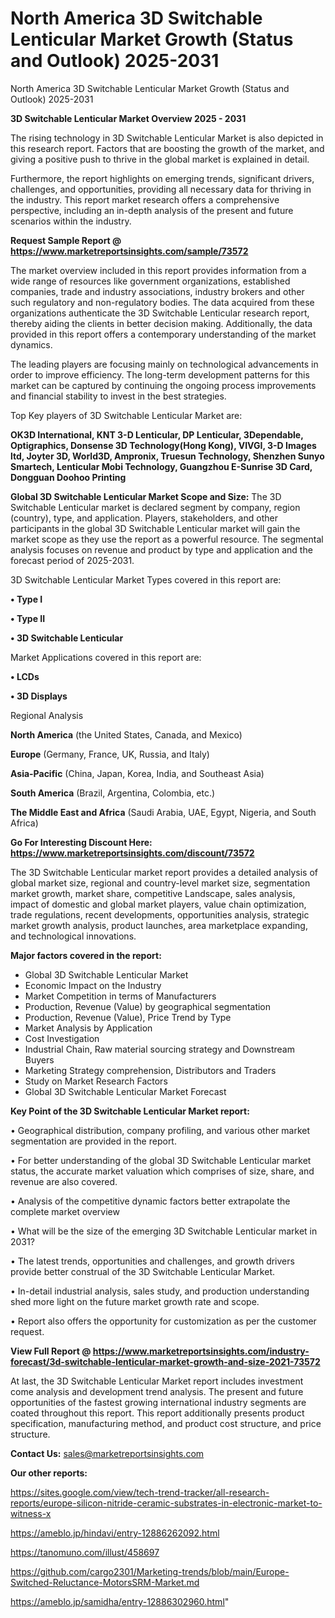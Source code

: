 # North America 3D Switchable Lenticular Market Growth (Status and Outlook) 2025-2031
North America 3D Switchable Lenticular Market Growth (Status and Outlook) 2025-2031

<Strong> 3D Switchable Lenticular Market Overview 2025 - 2031</strong>

The rising technology in 3D Switchable Lenticular Market is also depicted in this research report. Factors that are boosting the growth of the market, and giving a positive push to thrive in the global market is explained in detail.

Furthermore, the report highlights on emerging trends, significant drivers, challenges, and opportunities, providing all necessary data for thriving in the industry. This report market research offers a comprehensive perspective, including an in-depth analysis of the present and future scenarios within the industry.

<strong>Request Sample Report @ <a href=https://www.marketreportsinsights.com/sample/73572>https://www.marketreportsinsights.com/sample/73572</a></strong>

The market overview included in this report provides information from a wide range of resources like government organizations, established companies, trade and industry associations, industry brokers and other such regulatory and non-regulatory bodies. The data acquired from these organizations authenticate the 3D Switchable Lenticular research report, thereby aiding the clients in better decision making. Additionally, the data provided in this report offers a contemporary understanding of the market dynamics.

The leading players are focusing mainly on technological advancements in order to improve efficiency. The long-term development patterns for this market can be captured by continuing the ongoing process improvements and financial stability to invest in the best strategies.

Top Key players of 3D Switchable Lenticular Market are:

<strong>OK3D International, KNT 3-D Lenticular, DP Lenticular, 3Dependable, Optigraphics, Donsense 3D Technology(Hong Kong), VIVGI, 3-D Images ltd, Joyter 3D, World3D, Ampronix, Truesun Technology, Shenzhen Sunyo Smartech, Lenticular Mobi Technology, Guangzhou E-Sunrise 3D Card, Dongguan Doohoo Printing</strong>

<strong><b>Global 3D Switchable Lenticular Market Scope and Size:</b></strong>
The 3D Switchable Lenticular market is declared segment by company, region (country), type, and application. Players, stakeholders, and other participants in the global 3D Switchable Lenticular market will gain the market scope as they use the report as a powerful resource. The segmental analysis focuses on revenue and product by type and application and the forecast period of 2025-2031.

3D Switchable Lenticular Market Types covered in this report are:

<strong>• Type I

• Type II

• 3D Switchable Lenticular</strong>

Market Applications covered in this report are:

<strong>• LCDs

• 3D Displays</strong> 

Regional Analysis

<strong>North America</strong> (the United States, Canada, and Mexico)

<strong>Europe</strong> (Germany, France, UK, Russia, and Italy)

<strong>Asia-Pacific</strong> (China, Japan, Korea, India, and Southeast Asia)

<strong>South America</strong> (Brazil, Argentina, Colombia, etc.)

<strong>The Middle East and Africa</strong> (Saudi Arabia, UAE, Egypt, Nigeria, and South Africa)

<strong>Go For Interesting Discount Here: <a href=https://www.marketreportsinsights.com/discount/73572>https://www.marketreportsinsights.com/discount/73572</a></strong>

The 3D Switchable Lenticular market report provides a detailed analysis of global market size, regional and country-level market size, segmentation market growth, market share, competitive Landscape, sales analysis, impact of domestic and global market players, value chain optimization, trade regulations, recent developments, opportunities analysis, strategic market growth analysis, product launches, area marketplace expanding, and technological innovations.

<strong><b>Major factors covered in the report:</b></strong>
<ul>
  <li>Global 3D Switchable Lenticular Market </li>
  <li>Economic Impact on the Industry</li>
  <li>Market Competition in terms of Manufacturers</li>
  <li>Production, Revenue (Value) by geographical segmentation</li>
  <li>Production, Revenue (Value), Price Trend by Type</li>
  <li>Market Analysis by Application</li>
  <li>Cost Investigation</li>
  <li>Industrial Chain, Raw material sourcing strategy and Downstream Buyers</li>
  <li>Marketing Strategy comprehension, Distributors and Traders</li>
  <li>Study on Market Research Factors</li>
  <li>Global 3D Switchable Lenticular Market Forecast</li>
</ul>

<strong><b>Key Point of the 3D Switchable Lenticular Market report:</b></strong>

• Geographical distribution, company profiling, and various other market segmentation are provided in the report.

• For better understanding of the global 3D Switchable Lenticular market status, the accurate market valuation which comprises of size, share, and revenue are also covered.

• Analysis of the competitive dynamic factors better extrapolate the complete market overview

• What will be the size of the emerging 3D Switchable Lenticular market in 2031?

• The latest trends, opportunities and challenges, and growth drivers provide better construal of the 3D Switchable Lenticular Market.

• In-detail industrial analysis, sales study, and production understanding shed more light on the future market growth rate and scope.

• Report also offers the opportunity for customization as per the customer request.

<strong><b>View Full Report @ <a href=https://www.marketreportsinsights.com/industry-forecast/3d-switchable-lenticular-market-growth-and-size-2021-73572>https://www.marketreportsinsights.com/industry-forecast/3d-switchable-lenticular-market-growth-and-size-2021-73572</a></b></strong>


At last, the 3D Switchable Lenticular Market report includes investment come analysis and development trend analysis. The present and future opportunities of the fastest growing international industry segments are coated throughout this report. This report additionally presents product specification, manufacturing method, and product cost structure, and price structure.

<strong>Contact Us:</strong>
sales@marketreportsinsights.com

<strong>Our other reports:</strong>

<a href=https://sites.google.com/view/tech-trend-tracker/all-research-reports/europe-silicon-nitride-ceramic-substrates-in-electronic-market-to-witness-x>https://sites.google.com/view/tech-trend-tracker/all-research-reports/europe-silicon-nitride-ceramic-substrates-in-electronic-market-to-witness-x</a>

<a href=https://ameblo.jp/hindavi/entry-12886262092.html>https://ameblo.jp/hindavi/entry-12886262092.html</a>

<a href=https://tanomuno.com/illust/458697>https://tanomuno.com/illust/458697</a>

<a href=https://github.com/cargo2301/Marketing-trends/blob/main/Europe-Switched-Reluctance-MotorsSRM-Market.md>https://github.com/cargo2301/Marketing-trends/blob/main/Europe-Switched-Reluctance-MotorsSRM-Market.md</a>

<a href=https://ameblo.jp/samidha/entry-12886302960.html>https://ameblo.jp/samidha/entry-12886302960.html</a>"
